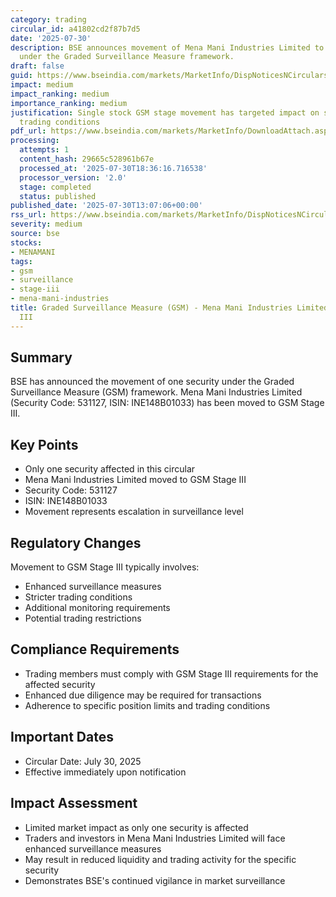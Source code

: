 ```yaml
---
category: trading
circular_id: a41802cd2f87b7d5
date: '2025-07-30'
description: BSE announces movement of Mena Mani Industries Limited to GSM Stage III
  under the Graded Surveillance Measure framework.
draft: false
guid: https://www.bseindia.com/markets/MarketInfo/DispNoticesNCirculars.aspx?Noticeid={D63B46E1-5D55-4F33-8203-0B2B77035CFB}&noticeno=20250730-44&dt=07/30/2025&icount=44&totcount=59&flag=0
impact: medium
impact_ranking: medium
importance_ranking: medium
justification: Single stock GSM stage movement has targeted impact on specific security
  trading conditions
pdf_url: https://www.bseindia.com/markets/MarketInfo/DownloadAttach.aspx?id=20250730-44&attachedId=3b7e28ac-6cb0-44cd-9247-03723a5f13d7
processing:
  attempts: 1
  content_hash: 29665c528961b67e
  processed_at: '2025-07-30T18:36:16.716538'
  processor_version: '2.0'
  stage: completed
  status: published
published_date: '2025-07-30T13:07:06+00:00'
rss_url: https://www.bseindia.com/markets/MarketInfo/DispNoticesNCirculars.aspx?Noticeid={D63B46E1-5D55-4F33-8203-0B2B77035CFB}&noticeno=20250730-44&dt=07/30/2025&icount=44&totcount=59&flag=0
severity: medium
source: bse
stocks:
- MENAMANI
tags:
- gsm
- surveillance
- stage-iii
- mena-mani-industries
title: Graded Surveillance Measure (GSM) - Mena Mani Industries Limited Moved to Stage
  III
---
```


## Summary

BSE has announced the movement of one security under the Graded Surveillance Measure (GSM) framework. Mena Mani Industries Limited (Security Code: 531127, ISIN: INE148B01033) has been moved to GSM Stage III.

## Key Points

- Only one security affected in this circular
- Mena Mani Industries Limited moved to GSM Stage III
- Security Code: 531127
- ISIN: INE148B01033
- Movement represents escalation in surveillance level

## Regulatory Changes

Movement to GSM Stage III typically involves:
- Enhanced surveillance measures
- Stricter trading conditions
- Additional monitoring requirements
- Potential trading restrictions

## Compliance Requirements

- Trading members must comply with GSM Stage III requirements for the affected security
- Enhanced due diligence may be required for transactions
- Adherence to specific position limits and trading conditions

## Important Dates

- Circular Date: July 30, 2025
- Effective immediately upon notification

## Impact Assessment

- Limited market impact as only one security is affected
- Traders and investors in Mena Mani Industries Limited will face enhanced surveillance measures
- May result in reduced liquidity and trading activity for the specific security
- Demonstrates BSE's continued vigilance in market surveillance